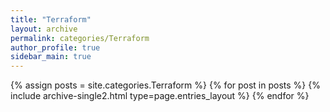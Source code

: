 ```yaml
---
title: "Terraform"
layout: archive
permalink: categories/Terraform
author_profile: true
sidebar_main: true
---
```


{% assign posts = site.categories.Terraform %}
{% for post in posts %} {% include archive-single2.html type=page.entries_layout %} {% endfor %}

